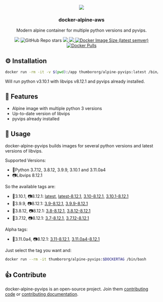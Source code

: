 <p align="center">
<img src="https://raw.github.com/thumbor/thumbor/master/logo-thumbor.png" />
</p>

<h3 align="center">docker-alpine-aws</h3>

<p align="center">
Modern alpine container for multiple python versions and pyvips.
</p>

<p align="center">
  <img src='https://github.com/heynemann/docker-alpine-pyvips/workflows/build/badge.svg' />
  <img alt="GitHub Repo stars" src="https://img.shields.io/github/stars/heynemann/docker-alpine-pyvips">
  <a href='https://github.com/heynemann/docker-alpine-pyvips/pulls' target='_blank'>
    <img src='https://img.shields.io/github/issues-pr-raw/heynemann/docker-alpine-pyvips.svg'/>
  </a>
  <a href='https://github.com/heynemann/docker-alpine-pyvips/issues' target='_blank'>
    <img src='https://img.shields.io/github/issues-raw/heynemann/docker-alpine-pyvips.svg'/>
  </a>
  <a href='https://hub.docker.com/r/thumbororg/alpine-pyvips' target='_blank'>
      <img alt="Docker Image Size (latest semver)" src="https://img.shields.io/docker/image-size/thumbororg/alpine-pyvips?style=flat-square">
  <a href='https://hub.docker.com/r/thumbororg/alpine-pyvips' target='_blank'>
      <img alt="Docker Pulls" src="https://img.shields.io/docker/pulls/thumbororg/alpine-pyvips">
  </a>
</p>

## ⚙️ Installation

```bash
docker run -rm -it -v $(pwd):/app thumbororg/alpine-pyvips:latest /bin/bash
```

Will run python v3.10.1 with libvips v8.12.1 and pyvips already installed.

## 🎯 Features

- Alpine image with multiple python 3 versions
- Up-to-date version of libvips
- pyvips already installed

## 🐳 Usage

docker-alpine-pyvips builds images for several python versions and latest versions of libvips.

Supported Versions:

- 🐍Python 3.7.12, 3.8.12, 3.9.9, 3.10.1 and 3.11.0a4
- 📷Libvips 8.12.1

So the available tags are:

- 🐍3.10.1, 📷8.12.1: [latest](https://hub.docker.com/r/thumbororg/alpine-pyvips/tags), [latest-8.12.1](https://hub.docker.com/r/thumbororg/alpine-pyvips/tags), [3.10-8.12.1](https://hub.docker.com/r/thumbororg/alpine-pyvips/tags), [3.10.1-8.12.1](https://hub.docker.com/r/thumbororg/alpine-pyvips/tags)
- 🐍3.9.9, 📷8.12.1: [3.9-8.12.1](https://hub.docker.com/r/thumbororg/alpine-pyvips/tags), [3.9.9-8.12.1](https://hub.docker.com/r/thumbororg/alpine-pyvips/tags)
- 🐍3.8.12, 📷8.12.1: [3.8-8.12.1](https://hub.docker.com/r/thumbororg/alpine-pyvips/tags), [3.8.12-8.12.1](https://hub.docker.com/r/thumbororg/alpine-pyvips/tags)
- 🐍3.7.12, 📷8.12.1: [3.7-8.12.1](https://hub.docker.com/r/thumbororg/alpine-pyvips/tags), [3.7.12-8.12.1](https://hub.docker.com/r/thumbororg/alpine-pyvips/tags)

Alpha tags:
- 🐍3.11.0a4, 📷8.12.1: [3.11-8.12.1](https://hub.docker.com/r/thumbororg/alpine-pyvips/tags), [3.11.0a4-8.12.1](https://hub.docker.com/r/thumbororg/alpine-pyvips/tags)

Just select the tag you want and:

```bash
docker run --rm -it thumbororg/alpine-pyvips:$DOCKERTAG /bin/bash
```

## 👍 Contribute

docker-alpine-pyvips is an open-source project. Join them
[contributing code](https://github.com/heynemann/docker-alpine-pyvips/blob/master/CONTRIBUTING.md) or
[contributing documentation](https://github.com/heynemann/docker-alpine-pyvips/blob/master/CONTRIBUTING.md).
